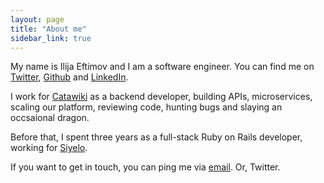 ```yaml
---
layout: page
title: "About me"
sidebar_link: true
---
```


My name is Ilija Eftimov and I am a software engineer. You can find me on
[Twitter](https://twitter.com/fteem),
[Github](https://github.com/fteem) and
[LinkedIn](https://www.linkedin.com/in/ieftimov).

I work for [Catawiki](http://catawiki.com) as a backend developer, building
APIs, microservices, scaling our platform, reviewing code, hunting bugs and
slaying an occsaional dragon.

Before that, I spent three years as a full-stack Ruby on Rails developer,
working for <a target='_blank' href='http://siyelo.com'>Siyelo</a>.

If you want to get in touch, you can ping me via
<a href="mailto:ileeftimov+blog@gmail.com">email</a>. Or, Twitter.
